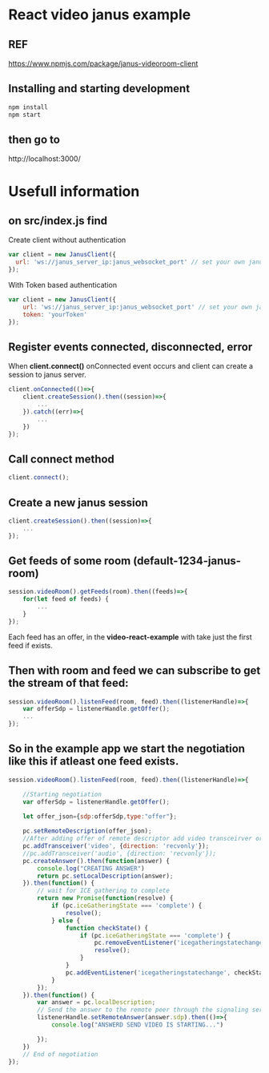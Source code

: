 
# React video janus example  

## REF  
https://www.npmjs.com/package/janus-videoroom-client  
## Installing and starting development
```bash
npm install  
npm start  
```
## then go to  
http://localhost:3000/  

# Usefull information  
## on src/index.js find   
Create client without authentication  
```js
var client = new JanusClient({  
  url: 'ws://janus_server_ip:janus_websocket_port' // set your own janus host and port  
});  
```
With Token based authentication
```js
var client = new JanusClient({
    url: 'ws://janus_server_ip:janus_websocket_port' // set your own janus host and port  
    token: 'yourToken'
});
```
## Register events connected, disconnected, error
When **client.connect()** onConnected event occurs and client can create a session to janus server.

```js
client.onConnected(()=>{
    client.createSession().then((session)=>{
        ...
    }).catch((err)=>{
        ...
    })
});
```

## Call connect method
```js
client.connect();
```
## Create a new janus session
```js
client.createSession().then((session)=>{
    ...
});
```
## Get feeds of some room (default-1234-janus-room)  
```js
session.videoRoom().getFeeds(room).then((feeds)=>{
    for(let feed of feeds) {
        ...
    }
});
```
Each feed has an offer, in the **video-react-example** with take just the first feed if exists.  

## Then with room and feed we can subscribe to get the stream of that feed:
```js
session.videoRoom().listenFeed(room, feed).then((listenerHandle)=>{
    var offerSdp = listenerHandle.getOffer();
    ...
});
```
## So in the example app we start the negotiation like this if atleast one feed exists.
```js
session.videoRoom().listenFeed(room, feed).then((listenerHandle)=>{

    //Starting negotiation
    var offerSdp = listenerHandle.getOffer();
    
    let offer_json={sdp:offerSdp,type:"offer"};

    pc.setRemoteDescription(offer_json);
    //After adding offer of remote descriptor add video transceirver or audio and then create an answer
    pc.addTransceiver('video', {direction: 'recvonly'});
    //pc.addTransceiver('audio', {direction: 'recvonly'});
    pc.createAnswer().then(function(answer) {
        console.log("CREATING ANSWER")              
        return pc.setLocalDescription(answer);
    }).then(function() {
        // wait for ICE gathering to complete
        return new Promise(function(resolve) {
            if (pc.iceGatheringState === 'complete') {
                resolve();
            } else {
                function checkState() {
                    if (pc.iceGatheringState === 'complete') {
                        pc.removeEventListener('icegatheringstatechange', checkState);
                        resolve();
                    }
                }
                pc.addEventListener('icegatheringstatechange', checkState);
            }
        });
    }).then(function() {
        var answer = pc.localDescription;
        // Send the answer to the remote peer through the signaling server.
        listenerHandle.setRemoteAnswer(answer.sdp).then(()=>{
            console.log("ANSWERD SEND VIDEO IS STARTING...")              

        });
    })
    // End of negotiation
});
```
